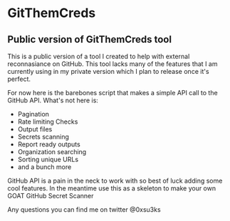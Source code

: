 # GitThemCreds

## Public version of GitThemCreds tool

This is a public version of a tool I created to help with external reconnasiance on GitHub. This tool lacks many of the features that I am currently using in my private version which I plan to release once it's perfect.

For now here is the barebones script that makes a simple API call to the GitHub API. What's not here is:
  + Pagination
  + Rate limiting Checks
  + Output files
  + Secrets scanning
  + Report ready outputs
  + Organization searching
  + Sorting unique URLs 
  + and a bunch more

GitHub API is a pain in the neck to work with so best of luck adding some cool features. In the meantime use this as a skeleton to make your own GOAT GitHub Secret Scanner

Any questions you can find me on twitter @0xsu3ks
